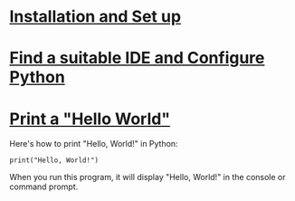 # [Installation and Set up](https://medium.com/@cyberdud3/day-1-of-python-mastery-series-installation-and-setup-10fff32f354c)
# [Find a suitable IDE and Configure Python](#)
# [Print a "Hello World"](#)
Here's how to print "Hello, World!" in Python:

```
print("Hello, World!")
```

When you run this program, it will display "Hello, World!" in the console or command prompt.
